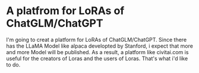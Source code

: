# A platfrom for LoRAs of ChatGLM/ChatGPT
I'm going to creat a platform for LoRAs of ChatGLM/ChatGPT. Since there has the LLaMA Model like alpaca developted by Stanford, i expect that more and more Model will be published. As a result, a platform like civitai.com is useful for the creators of Loras and the users of Loras. That's what i'd like to do.
